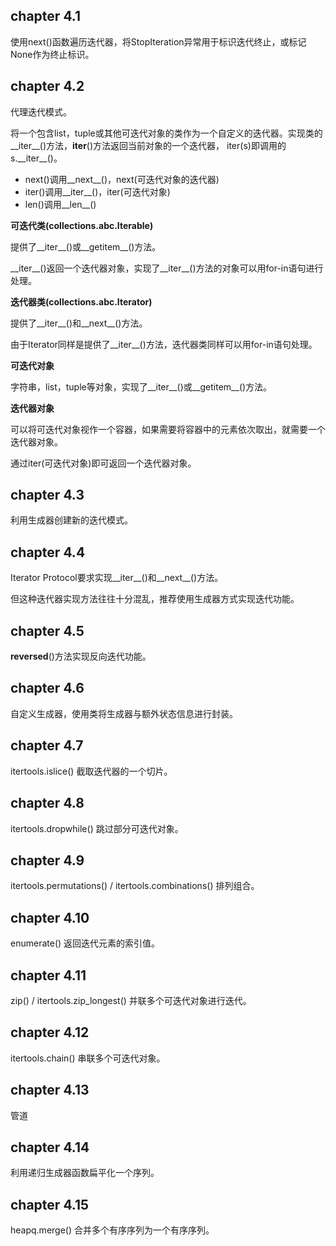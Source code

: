 ## chapter 4.1

使用next()函数遍历迭代器，将StopIteration异常用于标识迭代终止，或标记None作为终止标识。

## chapter 4.2

代理迭代模式。

将一个包含list，tuple或其他可迭代对象的类作为一个自定义的迭代器。实现类的__iter__()方法，__iter__()方法返回当前对象的一个迭代器，
iter(s)即调用的s.\_\_iter__()。

- next()调用__next__()，next(可迭代对象的迭代器)
- iter()调用__iter__()，iter(可迭代对象)
- len()调用__len__()

**可迭代类(collections.abc.Iterable)**

提供了__iter__()或__getitem__()方法。

\_\_iter__()返回一个迭代器对象，实现了\_\_iter__()方法的对象可以用for-in语句进行处理。

**迭代器类(collections.abc.Iterator)**

提供了__iter__()和__next__()方法。

由于Iterator同样是提供了__iter__()方法，迭代器类同样可以用for-in语句处理。

**可迭代对象**

字符串，list，tuple等对象，实现了__iter__()或__getitem__()方法。

**迭代器对象**

可以将可迭代对象视作一个容器，如果需要将容器中的元素依次取出，就需要一个迭代器对象。

通过iter(可迭代对象)即可返回一个迭代器对象。

## chapter 4.3

利用生成器创建新的迭代模式。

## chapter 4.4

Iterator Protocol要求实现__iter__()和__next__()方法。

但这种迭代器实现方法往往十分混乱，推荐使用生成器方式实现迭代功能。

## chapter 4.5

__reversed__()方法实现反向迭代功能。

## chapter 4.6

自定义生成器，使用类将生成器与额外状态信息进行封装。

## chapter 4.7

itertools.islice() 截取迭代器的一个切片。

## chapter 4.8

itertools.dropwhile() 跳过部分可迭代对象。

## chapter 4.9

itertools.permutations() / itertools.combinations() 排列组合。

## chapter 4.10

enumerate() 返回迭代元素的索引值。

## chapter 4.11

zip() / itertools.zip_longest() 并联多个可迭代对象进行迭代。

## chapter 4.12

itertools.chain() 串联多个可迭代对象。

## chapter 4.13

管道

## chapter 4.14

利用递归生成器函数扁平化一个序列。

## chapter 4.15

heapq.merge() 合并多个有序序列为一个有序序列。